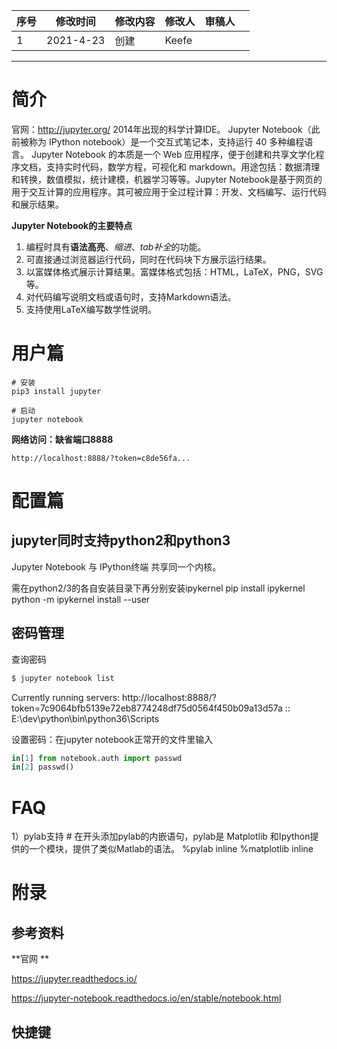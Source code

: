 | 序号 | 修改时间  | 修改内容 | 修改人 | 审稿人 |      |
| ---- | --------- | -------- | ------ | ------ | ---- |
| 1    | 2021-4-23 | 创建     | Keefe  |        |      |
---









# 简介

官网：http://jupyter.org/ 
2014年出现的科学计算IDE。
Jupyter Notebook（此前被称为 IPython notebook）是一个交互式笔记本，支持运行 40 多种编程语言。
Jupyter Notebook 的本质是一个 Web 应用程序，便于创建和共享文学化程序文档，支持实时代码，数学方程，可视化和 markdown。用途包括：数据清理和转换，数值模拟，统计建模，机器学习等等。Jupyter Notebook是基于网页的用于交互计算的应用程序。其可被应用于全过程计算：开发、文档编写、运行代码和展示结果。



**Jupyter Notebook的主要特点**

1. 编程时具有**语法高亮**、*缩进*、*tab补全*的功能。
2. 可直接通过浏览器运行代码，同时在代码块下方展示运行结果。
3. 以富媒体格式展示计算结果。富媒体格式包括：HTML，LaTeX，PNG，SVG等。
4. 对代码编写说明文档或语句时，支持Markdown语法。
5. 支持使用LaTeX编写数学性说明。



# 用户篇

```
# 安装
pip3 install jupyter

# 启动
jupyter notebook
```

**网络访问：缺省端口8888**

```
http://localhost:8888/?token=c8de56fa... 
```



# 配置篇

## jupyter同时支持python2和python3
Jupyter Notebook 与 IPython终端 共享同一个内核。

需在python2/3的各自安装目录下再分别安装ipykernel
pip install ipykernel
python -m ipykernel install --user 



## 密码管理

查询密码

```sh
$ jupyter notebook list
```

Currently running servers:
http://localhost:8888/?token=7c9064bfb5139e72eb8774248df75d0564f450b09a13d57a :: E:\dev\python\bin\python36\Scripts

设置密码：在jupyter notebook正常开的文件里输入 

```python
in[1] from notebook.auth import passwd
in[2] passwd()
```



# FAQ

1）pylab支持
\# 在开头添加pylab的内嵌语句，pylab是 Matplotlib 和Ipython提供的一个模块，提供了类似Matlab的语法。
%pylab inline
%matplotlib inline



# 附录

## 参考资料

**官网 **

https://jupyter.readthedocs.io/

https://jupyter-notebook.readthedocs.io/en/stable/notebook.html



## 快捷键





